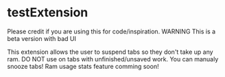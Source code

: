 # testExtension
Please credit if you are using this for code/inspiration.
WARNING This is a beta version with bad UI

This extension allows the user to suspend tabs so they don't take up any ram. DO NOT use on tabs with unfinished/unsaved work. You can manualy snooze tabs! Ram usage stats feature comming soon! 
